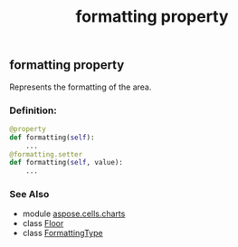 ﻿---
title: formatting property
second_title: Aspose.Cells for Python via .NET API References
description: 
type: docs
weight: 70
url: /aspose.cells.charts/floor/formatting/
is_root: false
---

## formatting property


Represents the formatting of the area.
### Definition:
```python
@property
def formatting(self):
    ...
@formatting.setter
def formatting(self, value):
    ...
```

### See Also
* module [aspose.cells.charts](../../)
* class [Floor](/cells/python-net/aspose.cells.charts/floor)
* class [FormattingType](/cells/python-net/aspose.cells.charts/formattingtype)
